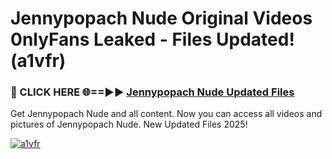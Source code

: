 # Jennypopach Nude Original Videos 0nlyFans Leaked - Files Updated! (a1vfr)

<h3>🔴 CLICK HERE 🌐==►► <a href="https://tinyurl.com/52m3yx9h" rel="nofollow">Jennypopach Nude Updated Files</a></h3>

Get Jennypopach Nude and all content. Now you can access all videos and pictures of Jennypopach Nude. New Updated Files 2025!

[![a1vfr](https://i.imgur.com/TnHtlc8.gif)](https://tinyurl.com/52m3yx9h)
